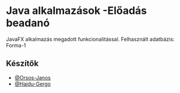 # Java alkalmazások -Előadás beadanó

JavaFX alkalmazás megadott funkcionalitással.
Felhasznált adatbázis: Forma-1


## Készítők
- [@Orsos-Janos](https://github.com/Jani1125)
- [@Hajdu-Gergo](https://github.com/Hajdu-Gergo)
